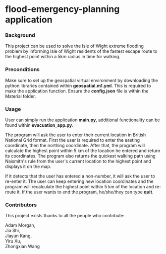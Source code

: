 # flood-emergency-planning application

### Background
This project can be used to solve the Isle of Wight extreme flooding problem by informing Isle of Wight residents of the fastest escape route to the highest point within a 5km radius in time for walking.

### Preconditions
Make sure to set up the geospatial virtual environment by downloading the python libraries contained within **geospatial.m1.yml**. This is required to make the application function. 
Ensure the **config.json** file is within the Material folder. 

### Usage
User can simply run the application **main.py**, additional functionality can be found within **evacuation_app.py**.  

The program will ask the user to enter their current location in British National Grid format. First the user is required to enter the easting coordinate, then the northing coordinate. After that, the program will calculate the highest point within 5 km of the location he entered and return its coordinates. The program also returns the quickest walking path using Naismith's rule from the user's current location to the highest point and displays it on the map.

If it detects that the user has entered a non-number, it will ask the user to re-enter it.
The user can keep entering new location coordinates and the program will recalculate the highest point within 5 km of the location and re-route it.
If the user wants to end the program, he/she/they can type **quit**.

### Contributors
This project exists thanks to all the people who contribute:

Adam Morgan,<br>
Jia Shi,<br>
Jiayun Kang,<br>
Yiru Xu,<br>
Zhongxian Wang